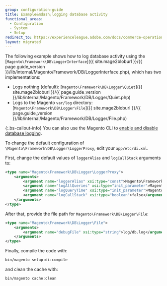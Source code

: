 ```yaml
---
group: configuration-guide
title: Example&mdash;logging database activity
functional_areas:
  - Configuration
  - System
  - Setup
redirect_to: https://experienceleague.adobe.com/docs/commerce-operations/configuration-guide/logs/database-activity.html
layout: migrated
---
```


The following example shows how to log database activity using the [`Magento\Framework\DB\LoggerInterface`]({{ site.mage2bloburl }}/{{ page.guide_version }}/lib/internal/Magento/Framework/DB/LoggerInterface.php), which has two implementations:

*  Logs nothing (default): [`Magento\Framework\DB\Logger\Quiet`]({{ site.mage2bloburl }}/{{ page.guide_version }}/lib/internal/Magento/Framework/DB/Logger/Quiet.php)
*  Logs to the Magento `var/log` directory: [`Magento\Framework\DB\Logger\File`]({{ site.mage2bloburl }}/{{ page.guide_version }}/lib/internal/Magento/Framework/DB/Logger/File.php)

{:.bs-callout-info}
You can also use the Magento CLI to [enable and disable database logging]({{page.baseurl}}/config-guide/cli/logging.html#database-logging).

To change the default configuration of `\Magento\Framework\DB\Logger\LoggerProxy`, edit your `app/etc/di.xml`.

First, change the default values of `loggerAlias` and `logCallStack` arguments to:

```xml
<type name="Magento\Framework\DB\Logger\LoggerProxy">
    <arguments>
        <argument name="loggerAlias" xsi:type="const">Magento\Framework\DB\Logger\LoggerProxy::LOGGER_ALIAS_FILE</argument>
        <argument name="logAllQueries" xsi:type="init_parameter">Magento\Framework\Config\ConfigOptionsListConstants::CONFIG_PATH_DB_LOGGER_LOG_EVERYTHING</argument>
        <argument name="logQueryTime" xsi:type="init_parameter">Magento\Framework\Config\ConfigOptionsListConstants::CONFIG_PATH_DB_LOGGER_QUERY_TIME_THRESHOLD</argument>
        <argument name="logCallStack" xsi:type="boolean">false</argument>
    </arguments>
</type>
```

After that, provide the file path for `Magento\Framework\DB\Logger\File`:

```xml
<type name="Magento\Framework\DB\Logger\File">
    <arguments>
        <argument name="debugFile" xsi:type="string">log/db.log</argument>
    </arguments>
</type>
```

Finally, compile the code with:

```bash
bin/magento setup:di:compile
```

and clean the cache with:

```bash
bin/magento cache:clean
```
